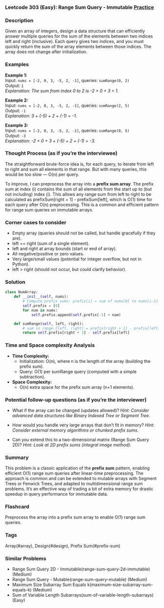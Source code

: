 ### Leetcode 303 (Easy): Range Sum Query - Immutable [Practice](https://leetcode.com/problems/range-sum-query-immutable)

### Description  
Given an array of integers, design a data structure that can efficiently answer multiple queries for the sum of the elements between two indices left and right (inclusive). Each query gives two indices, and you must quickly return the sum of the array elements between those indices. The array does not change after initialization.

### Examples  

**Example 1:**  
Input: `nums = [-2, 0, 3, -5, 2, -1]`, queries: `sumRange(0, 2)`  
Output: `1`  
*Explanation: The sum from index 0 to 2 is -2 + 0 + 3 = 1.*

**Example 2:**  
Input: `nums = [-2, 0, 3, -5, 2, -1]`, queries: `sumRange(2, 5)`  
Output: `-1`  
*Explanation: 3 + (-5) + 2 + (-1) = -1.*

**Example 3:**  
Input: `nums = [-2, 0, 3, -5, 2, -1]`, queries: `sumRange(0, 5)`  
Output: `-3`  
*Explanation: -2 + 0 + 3 + (-5) + 2 + (-1) = -3.*

### Thought Process (as if you’re the interviewee)  
The straightforward brute-force idea is, for each query, to iterate from left to right and sum all elements in that range. But with many queries, this would be too slow — O(n) per query.

To improve, I can preprocess the array into a **prefix sum array**. The prefix sum at index \(i\) contains the sum of all elements from the start up to (but not including) index \(i\). This allows any range sum from left to right to be calculated as prefixSum[right + 1] - prefixSum[left], which is O(1) time for each query after O(n) preprocessing. This is a common and efficient pattern for range sum queries on immutable arrays.

### Corner cases to consider  
- Empty array (queries should not be called, but handle gracefully if they are).
- left == right (sum of a single element).
- left and right at array bounds (start or end of array).
- All negative/positive or zero values.
- Very large/small values (potential for integer overflow, but not in Python).
- left > right (should not occur, but could clarify behavior).

### Solution

```python
class NumArray:
    def __init__(self, nums):
        # Compute prefix sums: prefix[i] = sum of nums[0] to nums[i-1]
        self.prefix = [0]
        for num in nums:
            self.prefix.append(self.prefix[-1] + num)

    def sumRange(self, left, right):
        # sum in range [left, right] = prefix[right + 1] - prefix[left]
        return self.prefix[right + 1] - self.prefix[left]
```

### Time and Space complexity Analysis  

- **Time Complexity:**  
  - Initialization: O(n), where n is the length of the array (building the prefix sum).
  - Query: O(1) per sumRange query (computed with a simple subtraction).
- **Space Complexity:**  
  - O(n) extra space for the prefix sum array (n+1 elements).

### Potential follow-up questions (as if you’re the interviewer)  

- What if the array can be changed (updates allowed)?
  *Hint: Consider advanced data structures like Binary Indexed Tree or Segment Tree.*

- How would you handle very large arrays that don’t fit in memory?
  *Hint: Consider external memory algorithms or chunked prefix sums.*

- Can you extend this to a two-dimensional matrix (Range Sum Query 2D)?
  *Hint: Look at 2D prefix sums (integral image method).*

### Summary
This problem is a classic application of the **prefix sum** pattern, enabling efficient O(1) range sum queries after linear-time preprocessing. The approach is common and can be extended to mutable arrays with Segment Trees or Fenwick Trees, and adapted to multidimensional range sum problems. It’s an effective way of trading a bit of extra memory for drastic speedup in query performance for immutable data.


### Flashcard
Preprocess the array into a prefix sum array to enable O(1) range sum queries.

### Tags
Array(#array), Design(#design), Prefix Sum(#prefix-sum)

### Similar Problems
- Range Sum Query 2D - Immutable(range-sum-query-2d-immutable) (Medium)
- Range Sum Query - Mutable(range-sum-query-mutable) (Medium)
- Maximum Size Subarray Sum Equals k(maximum-size-subarray-sum-equals-k) (Medium)
- Sum of Variable Length Subarrays(sum-of-variable-length-subarrays) (Easy)